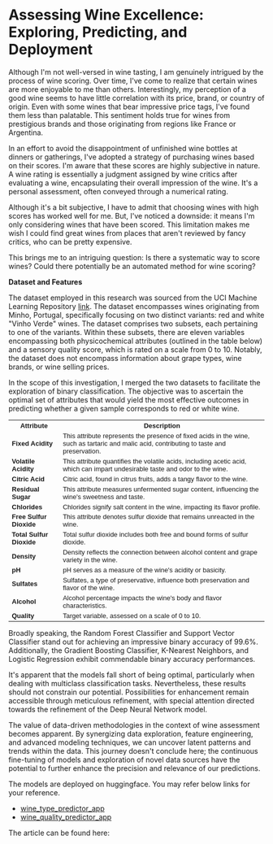 # Assessing Wine Excellence: Exploring, Predicting, and Deployment 

Although I'm not well-versed in wine tasting, I am genuinely intrigued by the process of wine scoring. Over time, I've come to realize that certain wines are more enjoyable to me than others. Interestingly, my perception of a good wine seems to have little correlation with its price, brand, or country of origin. Even with some wines that bear impressive price tags, I've found them less than palatable. This sentiment holds true for wines from prestigious brands and those originating from regions like France or Argentina.

In an effort to avoid the disappointment of unfinished wine bottles at dinners or gatherings, I've adopted a strategy of purchasing wines based on their scores. I'm aware that these scores are highly subjective in nature. A wine rating is essentially a judgment assigned by wine critics after evaluating a wine, encapsulating their overall impression of the wine. It's a personal assessment, often conveyed through a numerical rating.

Although it's a bit subjective, I have to admit that choosing wines with high scores has worked well for me. But, I've noticed a downside: it means I'm only considering wines that have been scored. This limitation makes me wish I could find great wines from places that aren't reviewed by fancy critics, who can be pretty expensive.

This brings me to an intriguing question: Is there a systematic way to score wines? Could there potentially be an automated method for wine scoring?


**Dataset and Features**

The dataset employed in this research was sourced from the UCI Machine Learning Repository [link](https://archive.ics.uci.edu/dataset/186/wine+quality). The dataset encompasses wines originating from Minho, Portugal, specifically focusing on two distinct variants: red and white "Vinho Verde" wines. The dataset comprises two subsets, each pertaining to one of the variants. Within these subsets, there are eleven variables encompassing both physicochemical attributes (outlined in the table below) and a sensory quality score, which is rated on a scale from 0 to 10. Notably, the dataset does not encompass information about grape types, wine brands, or wine selling prices.

In the scope of this investigation, I merged the two datasets to facilitate the exploration of binary classification. The objective was to ascertain the optimal set of attributes that would yield the most effective outcomes in predicting whether a given sample corresponds to red or white wine.

<table style="font-family: Arial, sans-serif; font-size: 13px;">
  <tr>
    <th><b>Attribute</b></th>
    <th><b>Description</b></th>
  </tr>
  <tr>
    <td><b>Fixed Acidity</b></td>
    <td>This attribute represents the presence of fixed acids in the wine, such as tartaric and malic acid, contributing to taste and preservation.</td>
  </tr>
  <tr>
    <td><b>Volatile Acidity</b></td>
    <td>This attribute quantifies the volatile acids, including acetic acid, which can impart undesirable taste and odor to the wine.</td>
  </tr>
  <tr>
    <td><b>Citric Acid</b></td>
    <td>Citric acid, found in citrus fruits, adds a tangy flavor to the wine.</td>
  </tr>
  <tr>
    <td><b>Residual Sugar</b></td>
    <td>This attribute measures unfermented sugar content, influencing the wine's sweetness and taste.</td>
  </tr>
  <tr>
    <td><b>Chlorides</b></td>
    <td>Chlorides signify salt content in the wine, impacting its flavor profile.</td>
  </tr>
  <tr>
    <td><b>Free Sulfur Dioxide</b></td>
    <td>This attribute denotes sulfur dioxide that remains unreacted in the wine.</td>
  </tr>
  <tr>
    <td><b>Total Sulfur Dioxide</b></td>
    <td>Total sulfur dioxide includes both free and bound forms of sulfur dioxide.</td>
  </tr>
  <tr>
    <td><b>Density</b></td>
    <td>Density reflects the connection between alcohol content and grape variety in the wine.</td>
  </tr>
  <tr>
    <td><b>pH</b></td>
    <td>pH serves as a measure of the wine's acidity or basicity.</td>
  </tr>
  <tr>
    <td><b>Sulfates</b></td>
    <td>Sulfates, a type of preservative, influence both preservation and flavor of the wine.</td>
  </tr>
  <tr>
    <td><b>Alcohol</b></td>
    <td>Alcohol percentage impacts the wine's body and flavor characteristics.</td>
  </tr>
  <tr>
    <td><b>Quality</b></td>
    <td>Target variable, assessed on a scale of 0 to 10.</td>
  </tr>
</table>

Broadly speaking, the Random Forest Classifier and Support Vector Classifier stand out for achieving an impressive binary accuracy of 99.6%. Additionally, the Gradient Boosting Classifier, K-Nearest Neighbors, and Logistic Regression exhibit commendable binary accuracy performances.

It's apparent that the models fall short of being optimal, particularly when dealing with multiclass classification tasks. Nevertheless, these results should not constrain our potential. Possibilities for enhancement remain accessible through meticulous refinement, with special attention directed towards the refinement of the Deep Neural Network model.

The value of data-driven methodologies in the context of wine assessment becomes apparent. By synergizing data exploration, feature engineering, and advanced modeling techniques, we can uncover latent patterns and trends within the data. This journey doesn't conclude here; the continuous fine-tuning of models and exploration of novel data sources have the potential to further enhance the precision and relevance of our predictions.

The models are deployed on huggingface. You may refer below links for your reference.
* [wine_type_predictor_app](https://huggingface.co/spaces/sedeba19/Binary_Classification_Wine)
* [wine_quality_predictor_app](https://huggingface.co/spaces/sedeba19/wine_prediction_streamlit)

The article can be found here: 
